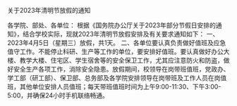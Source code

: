 关于2023年清明节放假的通知



各学院、部处、各单位：
根据《国务院办公厅关于2023年部分节假日安排的通知》，结合学校实际，现就2023年清明节放假安排及有关要求通知如下：
一、2023年4月5日（星期三）放假，共1天。
二、各单位要认真负责做好值班及应急值守工作。不能停止科研、生产等工作的单位，要安排好值班。要认真做好办公大楼、教学大楼、住宅区、学生宿舍等的安全保卫工作，尤其应注意防火和防盗，做好安全生产各项工作，消除安全隐患。放假期间，校领导在岗带班值班，党政办、学工部（研工部）、保卫部、总务部及各学院安排领导在岗带班及工作人员在岗值班，其他单位安排人员值班；每天带班值班时间为上午9:00-11:30、下午3:00-5:00，并确保24小时手机联络畅通。
